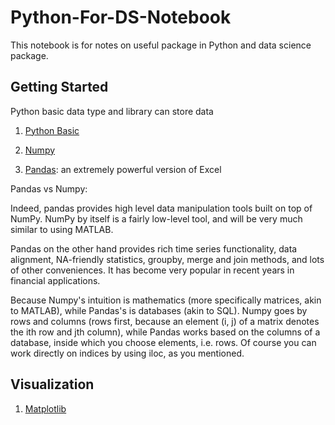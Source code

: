 # Python-For-DS-Notebook
This notebook is for notes on useful package in Python and data science package.

## Getting Started

Python basic data type and library can store data

1. [Python Basic](https://github.com/livieee/Python-For-DS-Notebook/blob/master/1%20Python%20Basic.ipynb)

2. [Numpy](https://github.com/livieee/Python-For-DS-Notebook/blob/master/2%20Numpy.ipynb)

3. [Pandas](https://github.com/livieee/Python-For-DS-Notebook/blob/master/3%20Pandas.ipynb):  an extremely powerful version of Excel

Pandas vs Numpy:

Indeed, pandas provides high level data manipulation tools built on top of NumPy. NumPy by itself is a fairly low-level tool, and will be very much similar to using MATLAB. 

Pandas on the other hand provides rich time series functionality, data alignment, NA-friendly statistics, groupby, merge and join methods, and lots of other conveniences. It has become very popular in recent years in financial applications.

Because Numpy's intuition is mathematics (more specifically matrices, akin to MATLAB), while Pandas's is databases (akin to SQL). Numpy goes by rows and columns (rows first, because an element (i, j) of a matrix denotes the ith row and jth column), while Pandas works based on the columns of a database, inside which you choose elements, i.e. rows. Of course you can work directly on indices by using iloc, as you mentioned.




## Visualization

1. [Matplotlib](https://github.com/livieee/Python-For-DS-Notebook/blob/master/4%20Matplotlib.ipynb)
